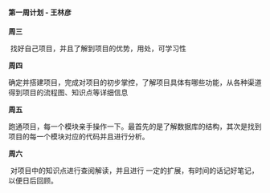 #### 第一周计划 - 王林彦

**周三**

​	找好自己项目，并且了解到项目的优势，用处，可学习性

**周四**

​	确定并搭建项目，完成对项目的初步掌控，了解项目具体有哪些功能，从各种渠道得到项目的流程图、知识点等详细信息

**周五**

​	跑通项目，每一个模块亲手操作一下。最首先的是了解数据库的结构，其次是找到项目的每一个模块对应的代码并且进行分析。

**周六**

​	对项目中的知识点进行查阅解读，并且进行 一定的扩展，有时间的话记好笔记，以便日后回顾。